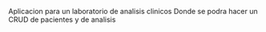 Aplicacion para un laboratorio de analisis clinicos
Donde se podra hacer un CRUD de pacientes y de analisis
